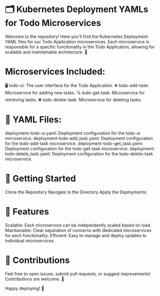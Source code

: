 # 🗂️ Kubernetes Deployment YAMLs for Todo Microservices

Welcome to the repository! Here you'll find the Kubernetes Deployment YAML files for our Todo Application microservices. Each microservice is responsible for a specific functionality in the Todo Application, allowing for scalable and maintainable architecture. 🚀

# Microservices Included:

🖥️ todo-ui: The user interface for the Todo Application.
➕ todo-add-task: Microservice for adding new tasks.
🔍 todo-get-task: Microservice for retrieving tasks.
❌ todo-delete-task: Microservice for deleting tasks.

# 📄 YAML Files:

deployment-todo-ui.yaml: Deployment configuration for the todo-ui microservice.
deployment-todo-add_task.yaml: Deployment configuration for the todo-add-task microservice.
deployment-todo-get_task.yaml: Deployment configuration for the todo-get-task microservice.
deployment-todo-delete_task.yaml: Deployment configuration for the todo-delete-task microservice.

# 🚀 Getting Started

Clone the Repository
Navigate to the Directory
Apply the Deployments:

# 🌟 Features

Scalable: Each microservice can be independently scaled based on load.
Maintainable: Clear separation of concerns with dedicated microservices for each functionality.
Efficient: Easy to manage and deploy updates to individual microservices.

# 🤝 Contributions
Feel free to open issues, submit pull requests, or suggest improvements! Contributions are welcome. 🙌

Happy deploying! 🎉